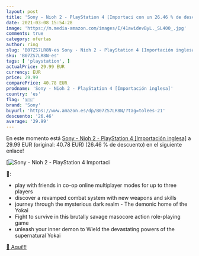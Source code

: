 ```yaml
---
layout: post
title: 'Sony - Nioh 2 - PlayStation 4 [Importaci con un 26.46 % de descuento'
date: 2021-03-08 15:54:28
image: 'https://m.media-amazon.com/images/I/41awidevByL._SL400_.jpg'
comments: true
category: ofertas
author: ring
slug: 'B07ZS7LR8N-es Sony - Nioh 2 - PlayStation 4 [Importación inglesa]'
sku: 'B07ZS7LR8N-es'
tags: [ 'playstation', ]
actualPrice: 29.99 EUR
currency: EUR
price: 29.99
comparePrice: 40.78 EUR
prodname: 'Sony - Nioh 2 - PlayStation 4 [Importación inglesa]'
country: 'es'
flag: '🇪🇸'
brand: 'Sony'
buyurl: 'https://www.amazon.es/dp/B07ZS7LR8N/?tag=tolees-21'
descuento: '26.46'
average: '29.99'
---
```


En este momento está [Sony - Nioh 2 - PlayStation 4 [Importación inglesa]](https://www.amazon.es/dp/B07ZS7LR8N/?tag=tolees-21) a 29.99 EUR (original: 40.78 EUR) (26.46 %  de descuento) en el siguiente enlace!

[![Sony - Nioh 2 - PlayStation 4 [Importaci](https://m.media-amazon.com/images/I/41awidevByL._SL400_.jpg)](https://www.amazon.es/dp/B07ZS7LR8N/?tag=tolees-21)

🔎:

- play with friends in co-op online multiplayer modes for up to three players
- discover a revamped combat system with new weapons and skills
- journey through the mysterious dark realm - The demonic home of the Yokai
- Fight to survive in this brutally savage masocore action role-playing game
- unleash your inner demon to Wield the devastating powers of the supernatural Yokai

[🛒 Aquí!!!](https://www.amazon.es/dp/B07ZS7LR8N/?tag=tolees-21)
